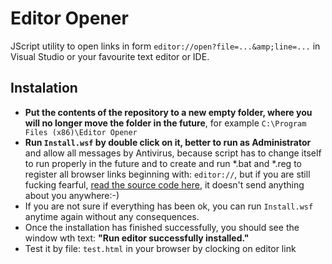 # Editor Opener
JScript utility to open links in form `editor://open?file=...&amp;line=...` in Visual Studio or your favourite text editor or IDE.

## Instalation
- **Put the contents of the repository to a new empty folder, where you will no longer move the folder in the future**,
  for example `C:\Program Files (x86)\Editor Opener`
- **Run `Install.wsf` by double click on it, better to run as Administrator** and allow all messages by Antivirus,
  because script has to change itself to run properly in the future and to create 
  and run *.bat and *.reg to register all browser links beginning with: `editor://`,
  but if you are still fucking fearful, [read the source code here](https://github.com/debug-sharp/editor-opener/blob/master/Install.wsf), it doesn't send anything about you anywhere:-)
- If you are not sure if everything has been ok, you can run `Install.wsf` anytime again without any consequences.
- Once the installation has finished successfully, you should see the window wth text:
  **"Run editor successfully installed."**
- Test it by file: `test.html` in your browser by clocking on editor link
